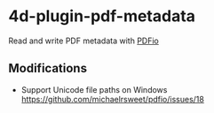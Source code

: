 # 4d-plugin-pdf-metadata
Read and write PDF metadata with [PDFio](https://github.com/michaelrsweet/pdfio)

## Modifications

* Support Unicode file paths on Windows https://github.com/michaelrsweet/pdfio/issues/18
